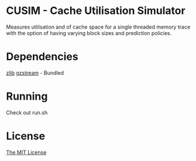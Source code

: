 # CUSIM - Cache Utilisation Simulator

Measures utilisation and of cache space for a single threaded memory trace with the option of having varying block sizes and prediction policies.

# Dependencies

[zlib](http://www.zlib.net/)
[gzstream](http://www.cs.unc.edu/Research/compgeom/gzstream/) - Bundled

# Running

Check out run.sh

# License
[The MIT License](www.mit-license.org)